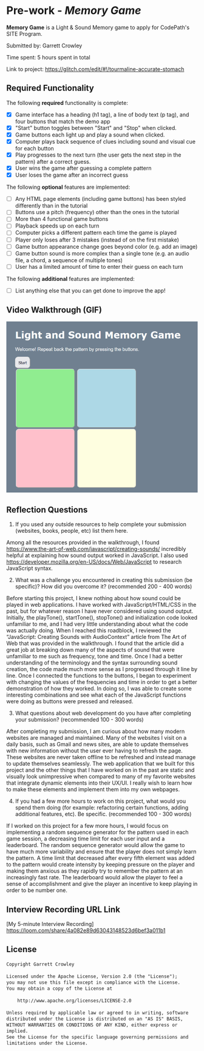 # Pre-work - *Memory Game*

**Memory Game** is a Light & Sound Memory game to apply for CodePath's SITE Program. 

Submitted by: Garrett Crowley

Time spent: 5 hours spent in total

Link to project: https://glitch.com/edit/#!/tourmaline-accurate-stomach

## Required Functionality

The following **required** functionality is complete:

* [X] Game interface has a heading (h1 tag), a line of body text (p tag), and four buttons that match the demo app
* [X] "Start" button toggles between "Start" and "Stop" when clicked. 
* [X] Game buttons each light up and play a sound when clicked. 
* [X] Computer plays back sequence of clues including sound and visual cue for each button
* [X] Play progresses to the next turn (the user gets the next step in the pattern) after a correct guess. 
* [X] User wins the game after guessing a complete pattern
* [X] User loses the game after an incorrect guess

The following **optional** features are implemented:

* [ ] Any HTML page elements (including game buttons) has been styled differently than in the tutorial
* [ ] Buttons use a pitch (frequency) other than the ones in the tutorial
* [ ] More than 4 functional game buttons
* [ ] Playback speeds up on each turn
* [ ] Computer picks a different pattern each time the game is played
* [ ] Player only loses after 3 mistakes (instead of on the first mistake)
* [ ] Game button appearance change goes beyond color (e.g. add an image)
* [ ] Game button sound is more complex than a single tone (e.g. an audio file, a chord, a sequence of multiple tones)
* [ ] User has a limited amount of time to enter their guess on each turn

The following **additional** features are implemented:

- [ ] List anything else that you can get done to improve the app!

## Video Walkthrough (GIF)

<img src='LightandSoundgame.gif' />

## Reflection Questions
1. If you used any outside resources to help complete your submission (websites, books, people, etc) list them here. 

Among all the resources provided in the walkthrough, I found https://www.the-art-of-web.com/javascript/creating-sounds/ incredibly helpful at explaining how sound output worked in JavaScript. I also used https://developer.mozilla.org/en-US/docs/Web/JavaScript to research JavaScript syntax.

2. What was a challenge you encountered in creating this submission (be specific)? How did you overcome it? (recommended 200 - 400 words) 

Before starting this project, I knew nothing about how sound could be played in web applications. I have worked with JavaScript/HTML/CSS in the past, but for whatever reason I have never considered using sound output. Initially, the playTone(), startTone(), stopTone() and initialization code looked unfamiliar to me, and I had very little understanding about what the code was actually doing. When I reached this roadblock, I reviewed the “JavaScript: Creating Sounds with AudioContext” article from The Art of Web that was provided in the walkthrough. I found that the article did a great job at breaking down many of the aspects of sound that were unfamiliar to me such as frequency, tone and time. Once I had a better understanding of the terminology and the syntax surrounding sound creation, the code made much more sense as I progressed through it line by line. Once I connected the functions to the buttons, I began to experiment with changing the values of the frequencies and time in order to get a better demonstration of how they worked. In doing so, I was able to create some interesting combinations and see what each of the JavaScript functions were doing as buttons were pressed and released. 

3. What questions about web development do you have after completing your submission? (recommended 100 - 300 words) 

After completing my submission, I am curious about how many modern websites are managed and maintained. Many of the websites I visit on a daily basis, such as Gmail and news sites, are able to update themselves with new information without the user ever having to refresh the page. These websites are never taken offline to be refreshed and instead manage to update themselves seamlessly. The web application that we built for this project and the other things that I have worked on in the past are static and visually look unimpressive when compared to many of my favorite websites that integrate dynamic elements into their UX/UI. I really wish to learn how to make these elements and implement them into my own webpages.

4. If you had a few more hours to work on this project, what would you spend them doing (for example: refactoring certain functions, adding additional features, etc). Be specific. (recommended 100 - 300 words) 

If I worked on this project for a few more hours, I would focus on implementing a random sequence generator for the pattern used in each game session, a decreasing time limit for each user input and a leaderboard. The random sequence generator would allow the game to have much more variability and ensure that the player does not simply learn the pattern. A time limit that decreased after every fifth element was added to the pattern would create intensity by keeping pressure on the player and making them anxious as they rapidly try to remember the pattern at an increasingly fast rate. The leaderboard would allow the player to feel a sense of accomplishment and give the player an incentive to keep playing in order to be number one.

## Interview Recording URL Link

[My 5-minute Interview Recording]  https://loom.com/share/4a082e89d63043148523d6bef3a011b1


## License

    Copyright Garrett Crowley

    Licensed under the Apache License, Version 2.0 (the "License");
    you may not use this file except in compliance with the License.
    You may obtain a copy of the License at

        http://www.apache.org/licenses/LICENSE-2.0

    Unless required by applicable law or agreed to in writing, software
    distributed under the License is distributed on an "AS IS" BASIS,
    WITHOUT WARRANTIES OR CONDITIONS OF ANY KIND, either express or implied.
    See the License for the specific language governing permissions and
    limitations under the License.
